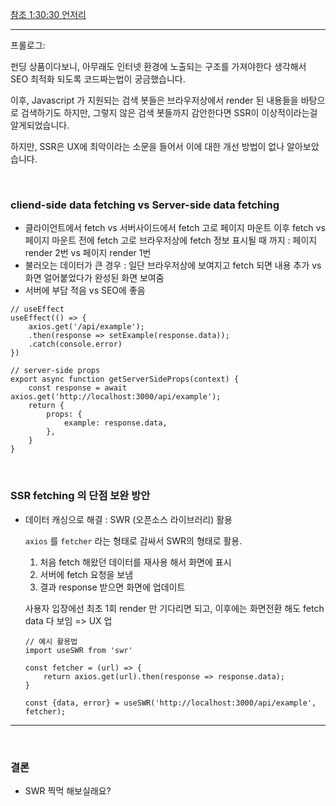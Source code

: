 [참조 1:30:30 언저리](https://www.youtube.com/watch?v=0BCpOOpdiX0&t=15743s)

<hr>

프롤로그: 

펀딩 상품이다보니, 아무래도 인터넷 환경에 노출되는 구조를 가져야한다 생각해서 SEO 최적화 되도록 코드짜는법이 궁금했습니다.

이후, Javascript 가 지원되는 검색 봇들은 브라우저상에서 render 된 내용들을 바탕으로 검색하기도 하지만, 그렇지 않은 검색 봇들까지 감안한다면 SSR이 이상적이라는걸 알게되었습니다.

하지만, SSR은 UX에 최악이라는 소문을 들어서 이에 대한 개선 방법이 없나 알아보았습니다.

<br>

### cliend-side data fetching  vs Server-side data fetching

- 클라이언트에서 fetch vs 서버사이드에서 fetch
  고로
  페이지 마운트 이후 fetch vs 페이지 마운트 전에 fetch
  고로 브라우저상에 fetch 정보 표시될 때 까지 :
  페이지 render 2번 vs 페이지 render 1번
- 불러오는 데이터가 큰 경우 :
  일단 브라우저상에 보여지고 fetch 되면 내용 추가 vs 화면 얼어붙었다가 완성된 화면 보여줌
- 서버에 부담 적음 vs SEO에 좋음

```react
// useEffect 
useEffect(() => {
    axios.get('/api/example');
    .then(response => setExample(response.data));
    .catch(console.error)
})

// server-side props
export async function getServerSideProps(context) {
    const response = await axios.get('http://localhost:3000/api/example');
    return {
        props: {
            example: response.data,
        },
    }
}
```

<br>

### SSR fetching 의 단점 보완 방안

- 데이터 캐싱으로 해결 : SWR (오픈소스 라이브러리) 활용

  `axios` 를 `fetcher` 라는 형태로 감싸서 SWR의 형태로 활용.

  1. 처음 fetch 해왔던 데이터를 재사용 해서 화면에 표시
  2. 서버에 fetch 요청을 보냄
  3. 결과 response 받으면 화면에 업데이트

  사용자 입장에선 최초 1회 render 만 기다리면 되고, 이후에는 화면전환 해도 fetch data 다 보임
  => UX 업

  ```react
  // 예시 활용법
  import useSWR from 'swr'
  
  const fetcher = (url) => {
      return axios.get(url).then(response => response.data);
  }
  
  const {data, error} = useSWR('http://localhost:3000/api/example', fetcher);
  ```

<hr>

<br>

### 결론

- SWR 찍먹 해보실래요?




